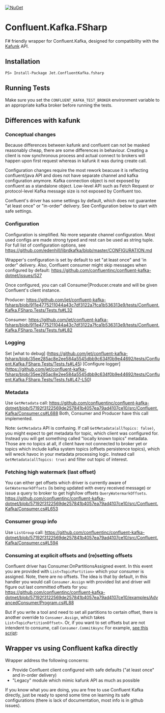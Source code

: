 [![NuGet](https://img.shields.io/nuget/v/Jet.ConfluentKafka.fsharp.svg)](https://www.nuget.org/packages/Jet.ConfluentKafka.fsharp/)

# Confluent.Kafka.FSharp

F# friendly wrapper for Confluent.Kafka, designed for compatibility with the [Kafunk](https://github.com/jet/kafunk) API.

## Installation

```
PS> Install-Package Jet.ConfluentKafka.fsharp
```

## Running Tests

Make sure you set the `CONFLUENT_KAFKA_TEST_BROKER` environment variable to an appropriate kafka broker before running the tests.

## Differences with kafunk
### Conceptual changes
Because differences between kafunk and confluent can not be masked reasonably cheap, there are some differences in behaviour. Creating a client is now synchronous process and actual connect to brokers will happen upon first request whereas in kafunk it was during create call.

Configuration changes require the most rework beacuse it is reflecting confluent/java API and does not have separate channel and kafka configuration anymore.
Kafka connection object is not exposed by confluent as a standalone object.
Low-level API such as Fetch Request or protocol-level Kafka message size is not exposed by Confluent too.

Confluent's driver has some settings by default, which does not guarantee "at least once" or "in-order" delivery. See Configuration below to start with safe settings.

### Configuration
Configuration is simplified. No more separate channel configuration. Most used configs are made strong typed and rest can be used as string tuple. For full list of configuration options, see https://github.com/edenhill/librdkafka/blob/master/CONFIGURATION.md

Wrapper's configuration is set by default to set "at least once" and 'in order" delivery. Also, Confluent consumer might skip messages when configured by default: https://github.com/confluentinc/confluent-kafka-dotnet/issues/527

Once configured, you can call Consumer|Producer.create and will be given Confluent's client instance.

Producer:
https://github.com/jet/confluent-kafka-fsharp/blob/911e4775211044a43c7df3122a7fca1b536313e9/tests/Confluent.Kafka.FSharp.Tests/Tests.fs#L32

Consumer:
https://github.com/jet/confluent-kafka-fsharp/blob/911e4775211044a43c7df3122a7fca1b536313e9/tests/Confluent.Kafka.FSharp.Tests/Tests.fs#L82

### Logging
Set [what to debug] (https://github.com/jet/confluent-kafka-fsharp/blob/35ee285ac8e2ee584a5545dbb9c634f0b9e44692/tests/Confluent.Kafka.FSharp.Tests/Tests.fs#L45)
[Configure logger] (https://github.com/jet/confluent-kafka-fsharp/blob/35ee285ac8e2ee584a5545dbb9c634f0b9e44692/tests/Confluent.Kafka.FSharp.Tests/Tests.fs#L47-L50)

### Metadata
Use `GetMetadata` call: https://github.com/confluentinc/confluent-kafka-dotnet/blob/57192f3122569de257841b4057ea79ad4107ce10/src/Confluent.Kafka/Consumer.cs#L688
Both, Consumer and Producer have this call implemented.

Note: `GetMetadata` API is confusing. If call `GetMetadata(allTopics: false)`, you might expect to get metadata for topic, which client was configured for. Instead you will get something called "locally known topics" metadata. Those are no topics at all, if client have not connected to broker yet or topics which include kafka system topics (offsets persistence topics), which will wreck havoc in your metadata processing logic.
Instead call `GetMetadata(allTopics: true)` and filter out topic of interest. 

### Fetching high watermark (last offset)
You can either get offsets which driver is currently aware of `GetWatermarkOffsets` (is being updated with every received message) or issue a query to broker to get high/low offsets `QueryWatermarkOffsets`.
https://github.com/confluentinc/confluent-kafka-dotnet/blob/57192f3122569de257841b4057ea79ad4107ce10/src/Confluent.Kafka/Consumer.cs#L653

### Consumer group info
Use `ListGroup` call:
https://github.com/confluentinc/confluent-kafka-dotnet/blob/57192f3122569de257841b4057ea79ad4107ce10/src/Confluent.Kafka/Consumer.cs#L594

### Consuming at explicit offsets and (re)setting offsets
Confluent driver has Consumer.OnPartitionsAssigned event. In this event you are provided with `List<TopicPartition>` which your consumer is assigned. Note, there are no offsets. The idea is that by default, in this handler you would call `Consumer.Assign` with provided list and driver will figure out last committed offsets for you:
https://github.com/confluentinc/confluent-kafka-dotnet/blob/57192f3122569de257841b4057ea79ad4107ce10/examples/AdvancedConsumer/Program.cs#L88

But if you write a tool and need to set all partitions to certain offset, there is another override to `Consumer.Assign`, which takes `List<TopicPartitionOffset>`. Or, if you want to set offsets but are not intendent to consume, call `Consumer.CommitAsync` For example, [see this script](./src/Confluent.Kafka.FSharp/Script.fsx):

## Wrapper vs using Confluent kafka directly
Wrapper address the following concerns:
* Provide Confluent client configured with safe defaults ("at least once" and in-order delivery)
* "Legacy" module which mimic kafunk API as much as possible

If you know what you are doing, you are free to use Confluent Kafka directly, just be ready to spend some time on learning its safe configurations (there is lack of documentation, most info is in github issues).
